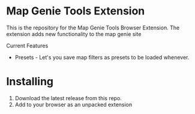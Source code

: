 # Map Genie Tools Extension
This is the repository for the Map Genie Tools Browser Extension. The extension adds new functionality to the map genie site

Current Features
* Presets - Let's you save map filters as presets to be loaded whenever.

# Installing
1. Download the latest release from this repo.
2. Add to your browser as an unpacked extension